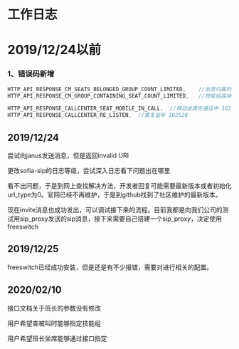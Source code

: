# 工作日志

# 2019/12/24以前

### 1、错误码新增

```c
HTTP_API_RESPONSE_CM_SEATS_BELONGED_GROUP_COUNT_LIMITED,    //坐席归属的技能组数量限制 102340
HTTP_API_RESPONSE_CM_GROUP_CONTAINING_SEAT_COUNT_LIMITED,   //技能组容纳坐席数量限制 102341
```
```c
HTTP_API_RESPONSE_CALLCENTER_SEAT_MOBILE_IN_CALL,  //移动坐席在通话中 102527
HTTP_API_RESPONSE_CALLCENTER_RE_LISTEN,  //重复监听 102528
```
## 2019/12/24

尝试向janus发送消息，但是返回invalid URI

更改sofia-sip的日志等级，尝试深入日志看下问题出在哪里

看不出问题，于是到网上查找解决方法，开发者回复可能需要最新版本或者初始化url_type为0。官网已经不再维护，于是到github找到了社区维护的最新版本。

现在invite消息也成功发出，可以调试接下来的流程。目前我都是向我们公司的测试用sip_proxy发送的sip消息，接下来需要自己搭建一个sip_proxy，决定使用freeswitch

## 2019/12/25

freeswitch已经成功安装，但是还是有不少报错，需要对进行相关的配置。

## 2020/02/10

接口文档关于班长的参数没有修改

用户希望查被叫时能够指定技能组

用户希望班长坐席能够通过接口指定